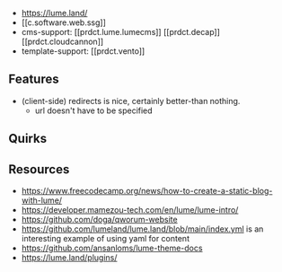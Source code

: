 
- https://lume.land/
- [[c.software.web.ssg]]
- cms-support: [[prdct.lume.lumecms]] [[prdct.decap]] [[prdct.cloudcannon]]
- template-support: [[prdct.vento]]

## Features

- (client-side) redirects is nice, certainly better-than nothing.
  - url doesn't have to be specified

## Quirks



## Resources

- https://www.freecodecamp.org/news/how-to-create-a-static-blog-with-lume/
- https://developer.mamezou-tech.com/en/lume/lume-intro/
- https://github.com/doga/qworum-website
- https://github.com/lumeland/lume.land/blob/main/index.yml is an interesting example of using yaml for content
- https://github.com/ansanloms/lume-theme-docs
- https://lume.land/plugins/